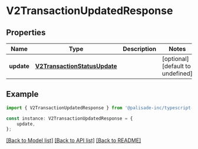 # V2TransactionUpdatedResponse


## Properties

Name | Type | Description | Notes
------------ | ------------- | ------------- | -------------
**update** | [**V2TransactionStatusUpdate**](V2TransactionStatusUpdate.md) |  | [optional] [default to undefined]

## Example

```typescript
import { V2TransactionUpdatedResponse } from '@palisade-inc/typescript-sdk';

const instance: V2TransactionUpdatedResponse = {
    update,
};
```

[[Back to Model list]](../README.md#documentation-for-models) [[Back to API list]](../README.md#documentation-for-api-endpoints) [[Back to README]](../README.md)
